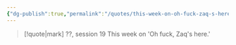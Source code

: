 ```yaml
---
{"dg-publish":true,"permalink":"/quotes/this-week-on-oh-fuck-zaq-s-here/"}
---
```




> [!quote|mark] ??, session 19
> This week on 'Oh fuck, Zaq's here.'


